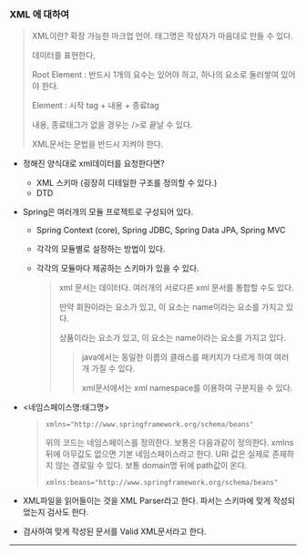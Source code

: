 ### XML 에 대하여

> XML이란? 확장 가능한 마크업 언어. 태그명은 작성자가 마음대로 만들 수 있다.
>
> 데이터를 표현한다,
>
> Root Element : 반드시 1개의 요수는 있어야 하고, 하나의 요소로 둘러쌓여 있어야 한다.
>
> Element  : 시작 tag + 내용 + 종료tag
>
> 내용, 종료태그가 없을 경우는 />로 끝날 수 있다.
>
> XML문서는 문법을 반드시 지켜야 한다.

- 정해진 양식대로 xml데이터를 요청한다면?
  - XML 스키마 (굉장히 디테일한 구조를 정의할 수 있다.)
  - DTD

- Spring은 여러개의 모듈 프로젝트로 구성되어 있다.

  - Spring Context (core), Spring JDBC, Spring Data JPA, Spring MVC

  - 각각의 모듈별로 설정하는 방법이 있다.

  - 각각의 모듈마다 제공하는 스키마가 있을 수 있다.

    > xml 문서는 데이터다. 여러개의 서로다른 xml 문서를 통합할 수도 있다.
    >
    > 만약 회원이라는 요소가 있고, 이 요소는 name이라는 요소를 가지고 있다.
    >
    > 상품이라는 요소가 있고, 이 요소는 name이라는 요소를 가지고 있다.
    >
    > > java에서는 동일한 이름의 클래스를 패키지가 다르게 하여 여러 개 가질 수 있다.
    > >
    > > xml문서에서는 xml namespace를 이용하여 구분지을 수 있다.

- <네임스페이스명:태그명>

  > ```
  > xmlns="http://www.springframework.org/schema/beans"
  > ```
  >
  > 위의 코드는 네임스페이스를 정의한다. 보통은 다음과같이 정의한다.  xmlns뒤에 아무값도 없으면 기본 네임스페이스라고 한다. URI 값은 실제로 존재하지 않는 경로일 수 있다. 보통 domain명 뒤에 path값이 온다.
  >
  > ```
  > xmlns:beans="http://www.springframework.org/schema/beans"
  > ```

- XML파일을 읽어들이는 것을 XML Parser라고 한다. 파서는 스키마에 맞게 작성되었는지 검사도 한다.
- 검사하여 맞게 작성된 문서를 Valid XML문서라고 한다.





----
